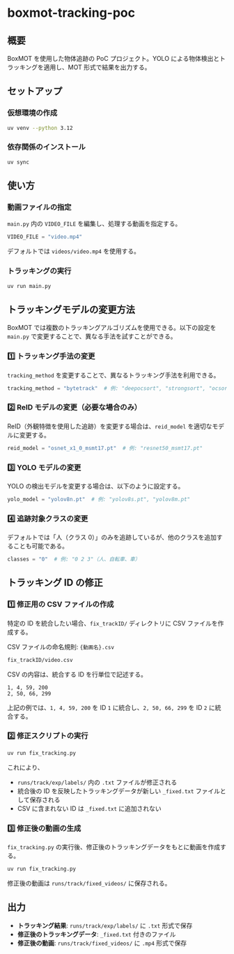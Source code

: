 # boxmot-tracking-poc

## 概要
BoxMOT を使用した物体追跡の PoC プロジェクト。YOLO による物体検出とトラッキングを適用し、MOT 形式で結果を出力する。

## セットアップ

### 仮想環境の作成
```bash
uv venv --python 3.12
```

### 依存関係のインストール
```bash
uv sync
```

## 使い方

### 動画ファイルの指定
`main.py` 内の `VIDEO_FILE` を編集し、処理する動画を指定する。
```python
VIDEO_FILE = "video.mp4"
```
デフォルトでは `videos/video.mp4` を使用する。

### トラッキングの実行
```bash
uv run main.py
```

## トラッキングモデルの変更方法
BoxMOT では複数のトラッキングアルゴリズムを使用できる。以下の設定を `main.py` で変更することで、異なる手法を試すことができる。

### 1️⃣ トラッキング手法の変更
`tracking_method` を変更することで、異なるトラッキング手法を利用できる。
```python
tracking_method = "bytetrack"  # 例: "deepocsort", "strongsort", "ocsort"
```

### 2️⃣ ReID モデルの変更（必要な場合のみ）
ReID（外観特徴を使用した追跡）を変更する場合は、`reid_model` を適切なモデルに変更する。
```python
reid_model = "osnet_x1_0_msmt17.pt"  # 例: "resnet50_msmt17.pt"
```

### 3️⃣ YOLO モデルの変更
YOLO の検出モデルを変更する場合は、以下のように設定する。
```python
yolo_model = "yolov8n.pt"  # 例: "yolov8s.pt", "yolov8m.pt"
```

### 4️⃣ 追跡対象クラスの変更
デフォルトでは「人（クラス 0）」のみを追跡しているが、他のクラスを追加することも可能である。
```python
classes = "0"  # 例: "0 2 3"（人、自転車、車）
```

## トラッキング ID の修正

### 1️⃣ 修正用の CSV ファイルの作成
特定の ID を統合したい場合、`fix_trackID/` ディレクトリに CSV ファイルを作成する。

CSV ファイルの命名規則: `{動画名}.csv`
```bash
fix_trackID/video.csv
```

CSV の内容は、統合する ID を行単位で記述する。
```csv
1, 4, 59, 200
2, 50, 66, 299
```
上記の例では、`1, 4, 59, 200` を ID `1` に統合し、`2, 50, 66, 299` を ID `2` に統合する。

### 2️⃣ 修正スクリプトの実行
```bash
uv run fix_tracking.py
```
これにより、
- `runs/track/exp/labels/` 内の `.txt` ファイルが修正される
- 統合後の ID を反映したトラッキングデータが新しい `_fixed.txt` ファイルとして保存される
- CSV に含まれない ID は `_fixed.txt` に追加されない

### 3️⃣ 修正後の動画の生成
`fix_tracking.py` の実行後、修正後のトラッキングデータをもとに動画を作成する。
```bash
uv run fix_tracking.py
```

修正後の動画は `runs/track/fixed_videos/` に保存される。

## 出力

- **トラッキング結果**: `runs/track/exp/labels/` に `.txt` 形式で保存
- **修正後のトラッキングデータ**: `_fixed.txt` 付きのファイル
- **修正後の動画**: `runs/track/fixed_videos/` に `.mp4` 形式で保存